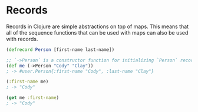 # Records

Records in Clojure are simple abstractions on top of maps.
This means that all of the sequence functions that can be used
with maps can also be used with records.

```clj
(defrecord Person [first-name last-name])

;; `->Person` is a constructor function for initializing `Person` records
(def me (->Person "Cody" "Clay"))
; -> #user.Person{:first-name "Cody", :last-name "Clay"}

(:first-name me)
; -> "Cody"

(get me :first-name)
; -> "Cody"
```
